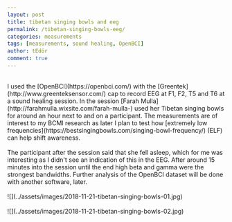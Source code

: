 ```yaml
---
layout: post
title: tibetan singing bowls and eeg
permalink: /tibetan-singing-bowls-eeg/
categories: measurements
tags: [measurements, sound healing, OpenBCI]
author: tEdör
comment: true
---
```

<br>
I used the [OpenBCI](https://openbci.com/) with the [Greentek](http://www.greenteksensor.com/) cap to record EEG at F1, F2, T5 and T6 at a sound healing session. In the session [Farah Mulla](http://farahmulla.wixsite.com/farah-mulla-) used her Tibetan singing bowls for around an hour next to and on a participant. The measurements are of interest to my BCMI research as later I plan to test how [extremely low frequencies](https://bestsingingbowls.com/singing-bowl-frequency/) (ELF) can help shift awareness.
<br><br>
The participant after the session said that she fell asleep, which for me was interesting as I didn't see an indication of this in the EEG. After around 15 minutes into the session until the end high beta and gamma were the strongest bandwidths. Further analysis of the OpenBCI dataset will be done with another software, later.
<br>
<br>
![](../assets/images/2018-11-21-tibetan-singing-bowls-01.jpg)
<br>
<br>
![](../assets/images/2018-11-21-tibetan-singing-bowls-02.jpg)
